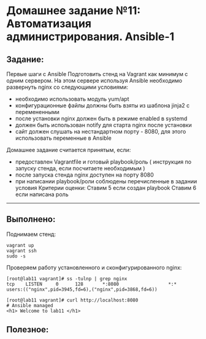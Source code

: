 # **Домашнее задание №11: Автоматизация администрирования. Ansible-1**

## **Задание:**
Первые шаги с Ansible
Подготовить стенд на Vagrant как минимум с одним сервером. На этом сервере используя Ansible необходимо развернуть nginx со следующими условиями:
- необходимо использовать модуль yum/apt
- конфигурационные файлы должны быть взяты из шаблона jinja2 с перемененными
- после установки nginx должен быть в режиме enabled в systemd
- должен быть использован notify для старта nginx после установки
- сайт должен слушать на нестандартном порту - 8080, для этого использовать переменные в Ansible

Домашнее задание считается принятым, если:
- предоставлен Vagrantfile и готовый playbook/роль ( инструкция по запуску стенда, если посчитаете необходимым )
- после запуска стенда nginx доступен на порту 8080
- при написании playbook/роли соблюдены перечисленные в задании условия
Критерии оценки: Ставим 5 если создан playbook
Ставим 6 если написана роль

---

## **Выполнено:**

Поднимаем стенд:
```
vagrant up
vagrant ssh
sudo -s
```

Проверяем работу установленного и сконфигурированного nginx:
```
[root@lab11 vagrant]# ss -tulnp | grep nginx
tcp    LISTEN     0      128       *:8080                  *:*                   users:(("nginx",pid=3945,fd=6),("nginx",pid=3868,fd=6))

[root@lab11 vagrant]# curl http://localhost:8080
# Ansible managed
<h1> Welcome to lab11 </h1>
```


## **Полезное:**

